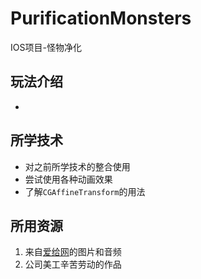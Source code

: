 # PurificationMonsters
IOS项目-怪物净化
## 玩法介绍
- 
## 所学技术
- 对之前所学技术的整合使用
- 尝试使用各种动画效果
- 了解`CGAffineTransform`的用法

## 所用资源
1. 来自[爱给网](http://www.aigei.com/)的图片和音频
2. 公司美工辛苦劳动的作品
